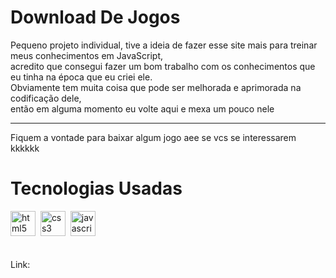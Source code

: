 # Download De Jogos
  Pequeno projeto individual, tive a ideia de fazer esse site mais para treinar meus conhecimentos em JavaScript, <br> 
  acredito que consegui fazer um bom trabalho com os conhecimentos que eu tinha na época que eu criei ele. <br> 
  Obviamente tem muita coisa que pode ser melhorada e aprimorada na codificação dele, <br> 
  então em alguma momento eu volte aqui e mexa um pouco nele <br> 
  <hr>
  Fiquem a vontade para baixar algum jogo aee se vcs se interessarem kkkkkk

# Tecnologias Usadas

<div>
  <img src="https://cdn.jsdelivr.net/gh/devicons/devicon/icons/html5/html5-original.svg" height="40" alt="html5 logo"  />
  <img />
  <img src="https://cdn.jsdelivr.net/gh/devicons/devicon/icons/css3/css3-original.svg" height="40" alt="css3 logo"  />
  <img />
  <img src="https://cdn.jsdelivr.net/gh/devicons/devicon/icons/javascript/javascript-original.svg" height="40" alt="javascript logo"  />
</div>

<br>
<br>
Link:
